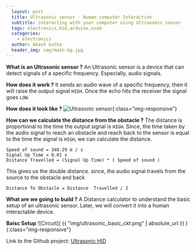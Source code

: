 ```yaml
---
  layout: post
  title: Ultrasonic sensor - Human computer Interaction
  subtitle: interacting with your computer using Ultrasonic sensor
  tags: electronics,hid,arduino,vusb
  categories: 
    - electronics
  author: Akash Gutha
  header_img: img/main-bg.jpg
---
```


__What is an Ultrasonic sensor ?__
An Ultrasonic sensor is a device that can detect signals of a specific frequency. Especially, audio signals.

__How does it work ?__
It sends an audio wave of a specific frequency, then it will raise the output signal `HIGH`. Once the echo hits the receiver the signal goes `LOW`. 

__How does it look like ?__
![Ultrasonic sensor](https://www.clinchhub.com/wp-content/uploads/2016/12/sku_133696_3.jpg){:class="img-responsive"}

__How can we calculate the distance from the obstacle ?__
The distance is proportional to the time the output signal is `HIGH`. Since, the time taken by the audio signal to reach an obstacle and reach back to the sensor is equal to the time the signal is `HIGH`, we can calculate the distance.
```
Speed of sound = 340.29 m / s
Signal Up Time = 0.01 s
Distance Travelled = (Signal Up Time) * ( Speed of sound )
```
This gives us the double distance. since, the audio signal travels from the source to the obstacle and back
```
Distance To Obstacle = Distance  Travelled / 2
```

__What are we going to build ?__
A Distance calculator to understand the basic setup of an ultrasonic sensor. Later, we will convert it into a human interactable device.

__Baisc Setup__
![Circuit]( {{ "img/ultrasonic_basic_ckt.png" | absolute_url }} ){:class="img-responsive"}


Link to the Github project: [Ultrasonic HID](https://github.com/AkashGutha/Ultrasonic-Human-Interface-device.git)
